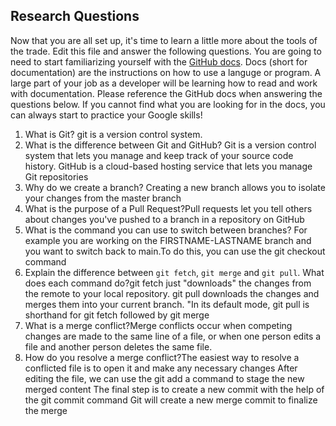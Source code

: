 ## Research Questions 

Now that you are all set up, it's time to learn a little more about the tools of the trade. Edit this file and answer the following questions. You are going to need to start familiarizing yourself with the [GitHub docs](https://docs.github.com/en). Docs (short for documentation) are the instructions on how to use a languge or program. A large part of your job as a developer will be learning how to read and work with documentation. Please reference the GitHub docs when answering the questions below. If you cannot find what you are looking for in the docs, you can always start to practice your Google skills!

1. What is Git? git is a version control system.
2. What is the difference between Git and GitHub? Git is a version control system that lets you manage and keep track of your source code history. GitHub is a cloud-based hosting service that lets you manage Git repositories
3. Why do we create a branch? Creating a new branch allows you to isolate your changes from the master branch
4. What is the purpose of a Pull Request?Pull requests let you tell others about changes you've pushed to a branch in a repository on GitHub
5. What is the command you can use to switch between branches? For example you are working on the FIRSTNAME-LASTNAME branch and you want to switch back to main.To do this, you can use the git checkout command
6. Explain the difference between `git fetch`, `git merge` and `git pull`. What does each command do?git fetch just "downloads" the changes from the remote to your local repository. git pull downloads the changes and merges them into your current branch. "In its default mode, git pull is shorthand for git fetch followed by git merge
7. What is a merge conflict?Merge conflicts occur when competing changes are made to the same line of a file, or when one person edits a file and another person deletes the same file.
8. How do you resolve a merge conflict?The easiest way to resolve a conflicted file is to open it and make any necessary changes
After editing the file, we can use the git add a command to stage the new merged content
The final step is to create a new commit with the help of the git commit command
Git will create a new merge commit to finalize the merge
